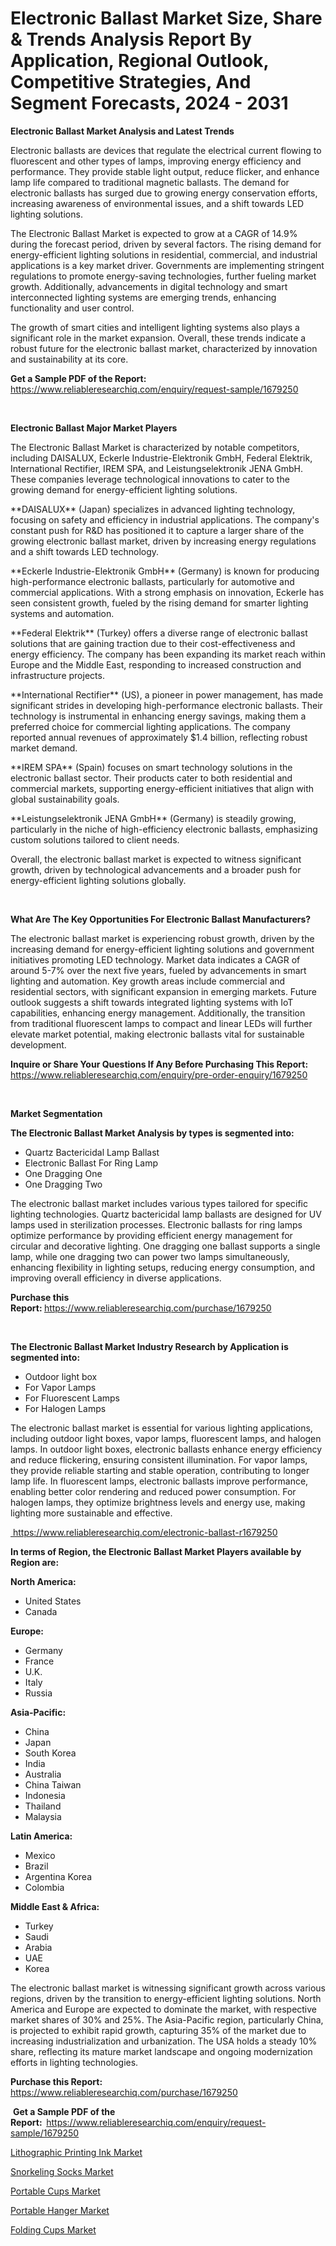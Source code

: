 <p><h1>Electronic Ballast Market Size, Share & Trends Analysis Report By Application, Regional Outlook, Competitive Strategies, And Segment Forecasts, 2024 - 2031</h1></p><p><strong>Electronic Ballast Market Analysis and Latest Trends</strong></p>
<p><p>Electronic ballasts are devices that regulate the electrical current flowing to fluorescent and other types of lamps, improving energy efficiency and performance. They provide stable light output, reduce flicker, and enhance lamp life compared to traditional magnetic ballasts. The demand for electronic ballasts has surged due to growing energy conservation efforts, increasing awareness of environmental issues, and a shift towards LED lighting solutions.</p><p>The Electronic Ballast Market is expected to grow at a CAGR of 14.9% during the forecast period, driven by several factors. The rising demand for energy-efficient lighting solutions in residential, commercial, and industrial applications is a key market driver. Governments are implementing stringent regulations to promote energy-saving technologies, further fueling market growth. Additionally, advancements in digital technology and smart interconnected lighting systems are emerging trends, enhancing functionality and user control.</p><p>The growth of smart cities and intelligent lighting systems also plays a significant role in the market expansion. Overall, these trends indicate a robust future for the electronic ballast market, characterized by innovation and sustainability at its core.</p></p>
<p><strong>Get a Sample PDF of the Report:&nbsp;</strong> <a href="https://www.reliableresearchiq.com/enquiry/request-sample/1679250?utm_campaign=104&utm_medium=2&utm_source=Github&utm_content=ia&utm_term=12122024&utm_id=electronic-ballast">https://www.reliableresearchiq.com/enquiry/request-sample/1679250</a></p>
<p>&nbsp;</p>
<p><strong>Electronic Ballast Major Market Players</strong></p>
<p><p>The Electronic Ballast Market is characterized by notable competitors, including DAISALUX, Eckerle Industrie-Elektronik GmbH, Federal Elektrik, International Rectifier, IREM SPA, and Leistungselektronik JENA GmbH. These companies leverage technological innovations to cater to the growing demand for energy-efficient lighting solutions.</p><p>**DAISALUX** (Japan) specializes in advanced lighting technology, focusing on safety and efficiency in industrial applications. The company's constant push for R&D has positioned it to capture a larger share of the growing electronic ballast market, driven by increasing energy regulations and a shift towards LED technology.</p><p>**Eckerle Industrie-Elektronik GmbH** (Germany) is known for producing high-performance electronic ballasts, particularly for automotive and commercial applications. With a strong emphasis on innovation, Eckerle has seen consistent growth, fueled by the rising demand for smarter lighting systems and automation.</p><p>**Federal Elektrik** (Turkey) offers a diverse range of electronic ballast solutions that are gaining traction due to their cost-effectiveness and energy efficiency. The company has been expanding its market reach within Europe and the Middle East, responding to increased construction and infrastructure projects.</p><p>**International Rectifier** (US), a pioneer in power management, has made significant strides in developing high-performance electronic ballasts. Their technology is instrumental in enhancing energy savings, making them a preferred choice for commercial lighting applications. The company reported annual revenues of approximately $1.4 billion, reflecting robust market demand.</p><p>**IREM SPA** (Spain) focuses on smart technology solutions in the electronic ballast sector. Their products cater to both residential and commercial markets, supporting energy-efficient initiatives that align with global sustainability goals.</p><p>**Leistungselektronik JENA GmbH** (Germany) is steadily growing, particularly in the niche of high-efficiency electronic ballasts, emphasizing custom solutions tailored to client needs. </p><p>Overall, the electronic ballast market is expected to witness significant growth, driven by technological advancements and a broader push for energy-efficient lighting solutions globally.</p></p>
<p>&nbsp;</p>
<p><strong>What Are The Key Opportunities For Electronic Ballast Manufacturers?</strong></p>
<p><p>The electronic ballast market is experiencing robust growth, driven by the increasing demand for energy-efficient lighting solutions and government initiatives promoting LED technology. Market data indicates a CAGR of around 5-7% over the next five years, fueled by advancements in smart lighting and automation. Key growth areas include commercial and residential sectors, with significant expansion in emerging markets. Future outlook suggests a shift towards integrated lighting systems with IoT capabilities, enhancing energy management. Additionally, the transition from traditional fluorescent lamps to compact and linear LEDs will further elevate market potential, making electronic ballasts vital for sustainable development.</p></p>
<p><strong>Inquire or Share Your Questions If Any Before Purchasing This Report:</strong> <a href="https://www.reliableresearchiq.com/enquiry/pre-order-enquiry/1679250?utm_campaign=104&utm_medium=2&utm_source=Github&utm_content=ia&utm_term=12122024&utm_id=electronic-ballast">https://www.reliableresearchiq.com/enquiry/pre-order-enquiry/1679250</a></p>
<p>&nbsp;</p>
<p><strong>Market Segmentation</strong></p>
<p><strong>The Electronic Ballast Market Analysis by types is segmented into:</strong></p>
<p><ul><li>Quartz Bactericidal Lamp Ballast</li><li>Electronic Ballast For Ring Lamp</li><li>One Dragging One</li><li>One Dragging Two</li></ul></p>
<p><p>The electronic ballast market includes various types tailored for specific lighting technologies. Quartz bactericidal lamp ballasts are designed for UV lamps used in sterilization processes. Electronic ballasts for ring lamps optimize performance by providing efficient energy management for circular and decorative lighting. One dragging one ballast supports a single lamp, while one dragging two can power two lamps simultaneously, enhancing flexibility in lighting setups, reducing energy consumption, and improving overall efficiency in diverse applications.</p></p>
<p><strong>Purchase this Report:&nbsp;</strong><a href="https://www.reliableresearchiq.com/purchase/1679250?utm_campaign=104&utm_medium=2&utm_source=Github&utm_content=ia&utm_term=12122024&utm_id=electronic-ballast">https://www.reliableresearchiq.com/purchase/1679250</a></p>
<p>&nbsp;</p>
<p><strong>The Electronic Ballast Market Industry Research by Application is segmented into:</strong></p>
<p><ul><li>Outdoor light box</li><li>For Vapor Lamps</li><li>For Fluorescent Lamps</li><li>For Halogen Lamps</li></ul></p>
<p><p>The electronic ballast market is essential for various lighting applications, including outdoor light boxes, vapor lamps, fluorescent lamps, and halogen lamps. In outdoor light boxes, electronic ballasts enhance energy efficiency and reduce flickering, ensuring consistent illumination. For vapor lamps, they provide reliable starting and stable operation, contributing to longer lamp life. In fluorescent lamps, electronic ballasts improve performance, enabling better color rendering and reduced power consumption. For halogen lamps, they optimize brightness levels and energy use, making lighting more sustainable and effective.</p></p>
<p><a href="https://www.reliableresearchiq.com/electronic-ballast-r1679250?utm_campaign=104&utm_medium=2&utm_source=Github&utm_content=ia&utm_term=12122024&utm_id=electronic-ballast">&nbsp;https://www.reliableresearchiq.com/electronic-ballast-r1679250</a></p>
<p><strong>In terms of Region, the Electronic Ballast Market Players available by Region are:</strong></p>
<p>
    <p> <strong> North America: </strong>
        <ul>
            <li>United States</li>
            <li>Canada</li>
        </ul>
        </p> 
    <p> <strong> Europe: </strong>
        <ul>
            <li>Germany</li>
            <li>France</li>
            <li>U.K.</li>
            <li>Italy</li>
            <li>Russia</li>
        </ul>
        </p> 
    <p> <strong> Asia-Pacific: </strong>
        <ul>
            <li>China</li>
            <li>Japan</li>
            <li>South Korea</li>
            <li>India</li>
            <li>Australia</li>
            <li>China Taiwan</li>
            <li>Indonesia</li>
            <li>Thailand</li>
            <li>Malaysia</li>
        </ul>
        </p> 
    <p> <strong> Latin America: </strong>
        <ul>
            <li>Mexico</li>
            <li>Brazil</li>
            <li>Argentina Korea</li>
            <li>Colombia</li>
        </ul>
        </p> 
    <p> <strong> Middle East & Africa: </strong>
        <ul>
            <li>Turkey</li>
            <li>Saudi</li>
            <li>Arabia</li>
            <li>UAE</li>
            <li>Korea</li>
        </ul>
    </p>
    </p>
<p><p>The electronic ballast market is witnessing significant growth across various regions, driven by the transition to energy-efficient lighting solutions. North America and Europe are expected to dominate the market, with respective market shares of 30% and 25%. The Asia-Pacific region, particularly China, is projected to exhibit rapid growth, capturing 35% of the market due to increasing industrialization and urbanization. The USA holds a steady 10% share, reflecting its mature market landscape and ongoing modernization efforts in lighting technologies.</p></p>
<p><strong>Purchase this Report: </strong><a href="https://www.reliableresearchiq.com/purchase/1679250?utm_campaign=104&utm_medium=2&utm_source=Github&utm_content=ia&utm_term=12122024&utm_id=electronic-ballast">https://www.reliableresearchiq.com/purchase/1679250</a></p>
<p>&nbsp;<strong>Get a Sample PDF of the Report:&nbsp;&nbsp;</strong><a href="https://www.reliableresearchiq.com/enquiry/request-sample/1679250?utm_campaign=104&utm_medium=2&utm_source=Github&utm_content=ia&utm_term=12122024&utm_id=electronic-ballast">https://www.reliableresearchiq.com/enquiry/request-sample/1679250</a></p>
<p><strong></strong></p>
<p><p><a href="https://github.com/sherikacas30/Market-Research-Report-List-1/blob/main/lithographic-printing-ink-market.md?utm_campaign=104&utm_medium=2&utm_source=Github&utm_content=ia&utm_term=12122024&utm_id=electronic-ballast">Lithographic Printing Ink Market</a></p><p><a href="https://www.linkedin.com/pulse/future-outlook-snorkeling-socks-market-size-estimated-grow-cagr-5ytae?utm_campaign=104&utm_medium=2&utm_source=Github&utm_content=ia&utm_term=12122024&utm_id=electronic-ballast">Snorkeling Socks Market</a></p><p><a href="https://www.linkedin.com/pulse/p-factrackr-ho6he?utm_campaign=104&utm_medium=2&utm_source=Github&utm_content=ia&utm_term=12122024&utm_id=electronic-ballast">Portable Cups Market</a></p><p><a href="https://www.linkedin.com/pulse/p-factrackr-ho6he?utm_campaign=104&utm_medium=2&utm_source=Github&utm_content=ia&utm_term=12122024&utm_id=electronic-ballast">Portable Hanger Market</a></p><p><a href="https://www.linkedin.com/pulse/folding-cups-market-report-detailed-size-analysis-forecasted-pgtfe?utm_campaign=104&utm_medium=2&utm_source=Github&utm_content=ia&utm_term=12122024&utm_id=electronic-ballast">Folding Cups Market</a></p></p>